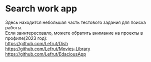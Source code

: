 # Search work app
Здесь находится небольшая часть тестового задания для поиска работы.  
Если заинтересовало, можете обратить внимание на проекты в профиле(2023 год):  
https://github.com/Lefrut/Dish  
https://github.com/Lefrut/Movies-Library  
https://github.com/Lefrut/EdaciousApp
